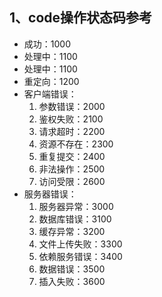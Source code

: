 ## 1、code操作状态码参考
+ 成功：1000
+ 处理中：1100
+ 处理中：1100
+ 重定向：1200
+ 客户端错误：
    1. 参数错误：2000
    2. 鉴权失败：2100
    3. 请求超时：2200
    4. 资源不存在：2300
    5. 重复提交：2400
    6. 非法操作：2500
    7. 访问受限：2600
+ 服务器错误：
    1. 服务器异常：3000
    2. 数据库错误：3100
    3. 缓存异常：3200
    4. 文件上传失败：3300
    5. 依赖服务错误：3400
    6. 数据错误：3500
    7. 插入失败：3600